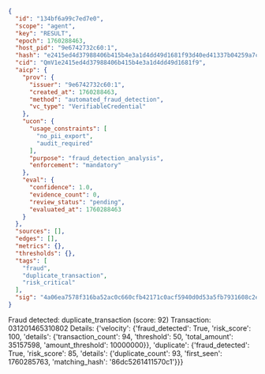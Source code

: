 ```json
{
  "id": "134bf6a99c7ed7e0",
  "scope": "agent",
  "key": "RESULT",
  "epoch": 1760288463,
  "host_pid": "9e6742732c60:1",
  "hash": "e2415ed4d37988406b415b4e3a1d4dd49d1681f93d40ed41337b04259a7cf212",
  "cid": "QmV1e2415ed4d37988406b415b4e3a1d4dd49d1681f9",
  "aicp": {
    "prov": {
      "issuer": "9e6742732c60:1",
      "created_at": 1760288463,
      "method": "automated_fraud_detection",
      "vc_type": "VerifiableCredential"
    },
    "ucon": {
      "usage_constraints": [
        "no_pii_export",
        "audit_required"
      ],
      "purpose": "fraud_detection_analysis",
      "enforcement": "mandatory"
    },
    "eval": {
      "confidence": 1.0,
      "evidence_count": 0,
      "review_status": "pending",
      "evaluated_at": 1760288463
    }
  },
  "sources": [],
  "edges": [],
  "metrics": {},
  "thresholds": {},
  "tags": [
    "fraud",
    "duplicate_transaction",
    "risk_critical"
  ],
  "sig": "4a06ea7578f316ba52ac0c660cfb42171c0acf5940d0d53a5fb7931608c2ec2c"
}
```

Fraud detected: duplicate_transaction (score: 92)
Transaction: 031201465310802
Details: {'velocity': {'fraud_detected': True, 'risk_score': 100, 'details': {'transaction_count': 94, 'threshold': 50, 'total_amount': 35157598, 'amount_threshold': 10000000}}, 'duplicate': {'fraud_detected': True, 'risk_score': 85, 'details': {'duplicate_count': 93, 'first_seen': 1760285763, 'matching_hash': '86dc5261411570c1'}}}